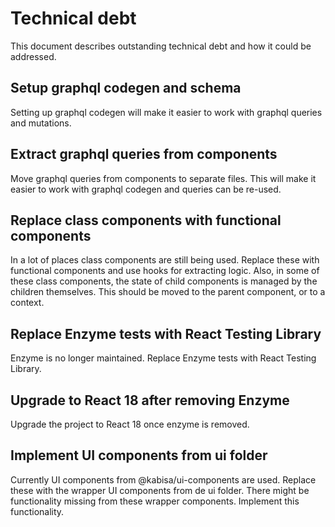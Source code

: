 # Technical debt

This document describes outstanding technical debt and how it could be addressed.

## Setup graphql codegen and schema

Setting up graphql codegen will make it easier to work with graphql queries and mutations.

## Extract graphql queries from components

Move graphql queries from components to separate files. This will make it easier to work with graphql codegen and queries can be re-used. 

## Replace class components with functional components

In a lot of places class components are still being used. Replace these with functional components and use hooks for extracting logic. Also, in some of these class components, the state of child components is managed by the children themselves. This should be moved to the parent component, or to a context.

## Replace Enzyme tests with React Testing Library

Enzyme is no longer maintained. Replace Enzyme tests with React Testing Library. 

## Upgrade to React 18 after removing Enzyme

Upgrade the project to React 18 once enzyme is removed. 

## Implement UI components from ui folder

Currently UI components from @kabisa/ui-components are used. Replace these with the wrapper UI components from de ui folder. There might be functionality missing from these wrapper components. Implement this functionality.